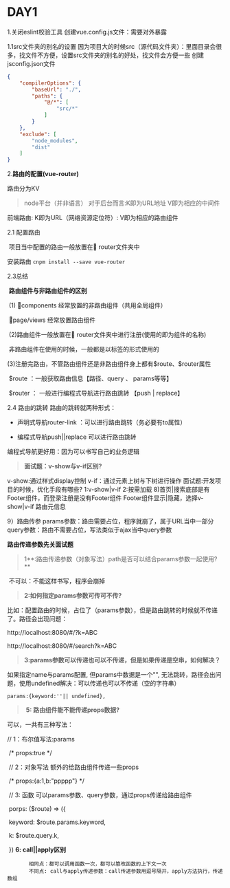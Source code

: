 # DAY1

1.关闭eslint校验工具
创建vue.config.js文件：需要对外暴露

1.1src文件夹的别名的设置
因为项目大的时候src（源代码文件夹）：里面目录会很多，找文件不方便，设置src文件夹的别名的好处，找文件会方便一些
创建jsconfig.json文件

```json
{
    "compilerOptions": {
        "baseUrl": "./",
        "paths": {
            "@/*": [
                "src/*"
            ]
        }
    },
    "exclude": [
        "node_modules",
        "dist"
    ]
}
```



2.**路由的配置(vue-router)**



路由分为KV

> node平台（并非语言）
> 对于后台而言:K即为URL地址   V即为相应的中间件

前端路由:
	K即为URL（网络资源定位符）: V即为相应的路由组件

2.1 配置路由

​	项目当中配置的路由一般放置在:file_folder: router文件夹中

安装路由
	 `cnpm install --save vue-router` 

2.3总结

​	**路由组件与非路由组件的区别**

​	(1) :file_folder:components 经常放置的非路由组件（共用全局组件）

​		:file_folder:page/views 经常放置路由组件

​	(2)路由组件一般放置在:file_folder: router文件夹中进行注册(使用的即为组件的名称) 

​		非路由组件在使用的时候，一般都是以标签的形式使用的

​	(3)注册完路由，不管路由组件还是非路由组件身上都有\$route、\$router属性

​	\$route ：一般获取路由信息【路径、query 、 params等等】

​	\$router ： 一般进行编程式导航进行路由跳转 【push | replace】

2.4 路由的跳转
路由的跳转就两种形式：

- 声明式导航router-link ：可以进行路由跳转（务必要有to属性）

- 编程式导航push||replace 可以进行路由跳转

编程式导航更好用：因为可以书写自己的业务逻辑



> **面试题：v-show与v-if区别?**

v-show:通过样式display控制
v-if：通过元素上树与下树进行操作
面试题:开发项目的时候，优化手段有哪些?
1:v-show|v-if
2:按需加载
8)首页|搜索底部是有Footer组件，而登录注册是没有Footer组件
Footer组件显示|隐藏，选择v-show|v-if
路由元信息



9）路由传参
params参数：路由需要占位，程序就崩了，属于URL当中一部分
query参数：路由不需要占位，写法类似于ajax当中query参数

**路由传递参数先关面试题**

> 1**:路由传递参数（对象写法）path是否可以结合params参数一起使用?**

​     不可以：不能这样书写，程序会崩掉

> **2:如何指定params参数可传可不传?** 

​     比如：配置路由的时候，占位了（params参数），但是路由跳转的时候就不传递了。路径会出现问题：

http://localhost:8080/#/?k=ABC

http://localhost:8080/#/search?k=ABC

> **3:params参数可以传递也可以不传递，但是如果传递是空串，如何解决？**

如果指定name与params配置, 但params中数据是一个"", 无法跳转，路径会出问题，使用undefined解决：可以传递也可以不传递（空的字符串） 

`params:{keyword:''|| undefined},`



> ​     **5: 路由组件能不能传递props数据?**

可以，一共有三种写法：

// 1：布尔值写法:params

​      /* props:true */

​      // 2：对象写法  额外的给路由组件传递一些props

​      /* props:{a:1,b:"ppppp"} */

​      // 3: 函数 可以params参数、query参数，通过props传递给路由组件

​      porps: ($route) => ({

​          keyword: $route.params.keyword,

​          k: $route.query.k,

​      })
   **6: call||apply区别**

           相同点：都可以调用函数一次，都可以篡改函数的上下文一次
           不同点: call与apply传递参数：call传递参数用逗号隔开，apply方法执行，传递数组
















​     
​    

